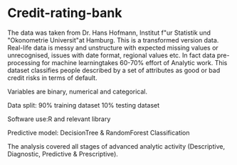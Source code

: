 # Credit-rating-bank
The data was taken from Dr. Hans Hofmann, Institut f"ur Statistik und "Okonometrie 
Universit"at Hamburg. This is a transformed version data. Real-life data is messy and unstructure with expected missing values or unrecognised, issues with date format, regional values etc. In fact data pre-processing for machine learningtakes 60-70% effort of Analytic work.
This dataset classifies people described by a set of attributes as good or bad credit risks in terms of default.

Variables are binary, numerical and categorical. 

Data split: 90% training dataset 10% testing dataset 

Software use:R and relevant library

Predictive model: DecisionTree & RandomForest Classification

The analysis covered all stages of advanced analytic activity (Descriptive, Diagnostic, Predictive & Prescriptive).
